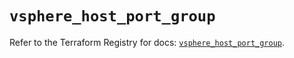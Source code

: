 # `vsphere_host_port_group`

Refer to the Terraform Registry for docs: [`vsphere_host_port_group`](https://registry.terraform.io/providers/hashicorp/vsphere/2.10.0/docs/resources/host_port_group).
